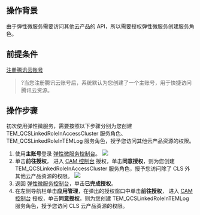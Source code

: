 ## 操作背景

由于弹性微服务需要访问其他云产品的 API，所以需要授权弹性微服务创建服务角色。

## 前提条件

[注册腾讯云账号](https://cloud.tencent.com/document/product/378/17985)

>?当您注册腾讯云账号后，系统默认为您创建了一个主账号，用于快捷访问腾讯云资源。

## 操作步骤

初次使用弹性微服务，需要按照以下步骤分别为您创建 TEM_QCSLinkedRoleInAccessCluster 服务角色、TEM_QCSLinkedRoleInTEMLog 服务角色，授予您访问其他云产品资源的权限。

1. 使用**主账号**登录 [弹性微服务控制台](https://console.cloud.tencent.com/tem)。
   ![](https://qcloudimg.tencent-cloud.cn/raw/e850c0634d2448eeae0e3017943aea67.png)
2. 单击**前往授权**， 进入 [CAM 控制台](https://console.cloud.tencent.com/cam/overview) 授权，单击**同意授权**，则为您创建 TEM_QCSLinkedRoleInAccessCluster 服务角色，授予您访问除了 CLS 外其他云产品资源的权限。
   ![](https://qcloudimg.tencent-cloud.cn/raw/e2f5b81a403f0b5cb2b8e93d9d6a15fa.png)
3. 返回 [弹性微服务控制台](https://console.cloud.tencent.com/tem)，单击**已完成授权**。
4. 在左侧导航栏单击**应用管理**，在弹出的授权窗口中单击**前往授权**， 进入 [CAM 控制台](https://console.cloud.tencent.com/cam/overview) 授权，单击**同意授权**，则为您创建 TEM_QCSLinkedRoleInTEMLog 服务角色，授予您访问 CLS 云产品资源的权限。



   
